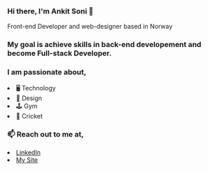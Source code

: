 ### Hi there, I'm Ankit Soni 👋
Front-end Developer and web-designer based in Norway

### My goal is achieve skills in back-end developement and become Full-stack Developer.



### I am passionate about,
<li> 🖥 Technology</li>
<li> 🎨 Design</li>
<li> 🕹 Gym</li>
<li> 🤩 Cricket</li>

### 📫 Reach out to me at,
<li><a href="https://www.linkedin.com/in/ankit-soni-78177b1a/">LinkedIn</a></li>
<li><a href="https://ankitsoni.netlify.app/">My Site</a></li>


<!--
**aktson/aktson** is a ✨ _special_ ✨ repository because its `README.md` (this file) appears on your GitHub profile.
-->
